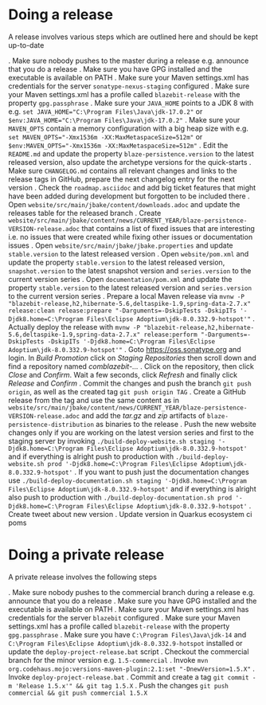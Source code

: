 Doing a release
==========

A release involves various steps which are outlined here and should be kept up-to-date

. Make sure nobody pushes to the master during a release e.g. announce that you do a release
. Make sure you have GPG installed and the executable is available on PATH
. Make sure your Maven settings.xml has credentials for the server `sonatype-nexus-staging` configured
. Make sure your Maven settings.xml has a profile called `blazebit-release` with the property `gpg.passphrase`
. Make sure your `JAVA_HOME` points to a JDK 8 with e.g. `set JAVA_HOME="C:\Program Files\Java\jdk-17.0.2"` or `$env:JAVA_HOME="C:\Program Files\Java\jdk-17.0.2"`
. Make sure your `MAVEN_OPTS` contain a memory configuration with a big heap size with e.g. `set MAVEN_OPTS="-Xmx1536m -XX:MaxMetaspaceSize=512m"` or `$env:MAVEN_OPTS="-Xmx1536m -XX:MaxMetaspaceSize=512m"`
. Edit the `README.md` and update the property `blaze-persistence.version` to the latest released version, also update the archetype versions for the quick-starts
. Make sure `CHANGELOG.md` contains all relevant changes and links to the release tags in GitHub, prepare the next changelog entry for the next version
. Check the `roadmap.asciidoc` and add big ticket features that might have been added during development but forgotten to be included there
. Open `website/src/main/jbake/content/downloads.adoc` and update the releases table for the released branch
. Create `website/src/main/jbake/content/news/CURRENT_YEAR/blaze-persistence-VERSION-release.adoc` that contains a list of fixed issues that are interesting i.e. no issues that were created while fixing other issues or documentation issues
. Open `website/src/main/jbake/jbake.properties` and update `stable.version` to the latest released version
. Open `website/pom.xml` and update the property `stable.version` to the latest released version, `snapshot.version` to the latest snapshot version and `series.version` to the current version series
. Open `documentation/pom.xml` and update the property `stable.version` to the latest released version and `series.version` to the current version series
. Prepare a local Maven release via `mvnw -P "blazebit-release,h2,hibernate-5.6,deltaspike-1.9,spring-data-2.7.x" release:clean release:prepare "-Darguments=-DskipTests -DskipITs '-Djdk8.home=C:\Program Files\Eclipse Adoptium\jdk-8.0.332.9-hotspot'"`
. Actually deploy the release with `mvnw -P "blazebit-release,h2,hibernate-5.6,deltaspike-1.9,spring-data-2.7.x" release:perform "-Darguments=-DskipTests -DskipITs '-Djdk8.home=C:\Program Files\Eclipse Adoptium\jdk-8.0.332.9-hotspot'"`
. Goto https://oss.sonatype.org and login. In *Build Promotion* click on *Staging Repositories* then scroll down and find a repository named *comblazebit-...*
. Click on the repository, then click *Close* and *Confirm*. Wait a few seconds, click *Refresh* and finally click *Release* and *Confirm*
. Commit the changes and push the branch `git push origin`, as well as the created tag `git push origin TAG`
. Create a GitHub release from the tag and use the same content as in `website/src/main/jbake/content/news/CURRENT_YEAR/blaze-persistence-VERSION-release.adoc` and add the _tar.gz_ and _zip_ artifacts of `blaze-persistence-distribution` as binaries to the release
. Push the new website changes only if you are working on the latest version series and first to the staging server by invoking `./build-deploy-website.sh staging '-Djdk8.home=C:\Program Files\Eclipse Adoptium\jdk-8.0.332.9-hotspot'` and if everything is alright push to production with `./build-deploy-website.sh prod '-Djdk8.home=C:\Program Files\Eclipse Adoptium\jdk-8.0.332.9-hotspot'`
. If you want to push just the documentation changes use `./build-deploy-documentation.sh staging '-Djdk8.home=C:\Program Files\Eclipse Adoptium\jdk-8.0.332.9-hotspot'` and if everything is alright also push to production with `./build-deploy-documentation.sh prod '-Djdk8.home=C:\Program Files\Eclipse Adoptium\jdk-8.0.332.9-hotspot'`
. Create tweet about new version
. Update version in Quarkus ecosystem ci poms

Doing a private release
=======================

A private release involves the following steps

. Make sure nobody pushes to the commercial branch during a release e.g. announce that you do a release
. Make sure you have GPG installed and the executable is available on PATH
. Make sure your Maven settings.xml has credentials for the server `blazebit` configured
. Make sure your Maven settings.xml has a profile called `blazebit-release` with the property `gpg.passphrase`
. Make sure you have `C:\Program Files\Java\jdk-14` and `C:\Program Files\Eclipse Adoptium\jdk-8.0.332.9-hotspot` installed or update the `deploy-project-release.bat` script
. Checkout the commercial branch for the minor version e.g. `1.5-commercial`
. Invoke `mvn org.codehaus.mojo:versions-maven-plugin:2.1:set "-DnewVersion=1.5.X"`
. Invoke `deploy-project-release.bat`
. Commit and create a tag `git commit -m 'Release 1.5.x'" && git tag 1.5.X`
. Push the changes `git push commercial && git push commercial 1.5.X`
